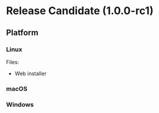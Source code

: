 # Release Candidate (1.0.0-rc1)

## Platform

### Linux

Files: 

* Web installer 

### macOS

### Windows
